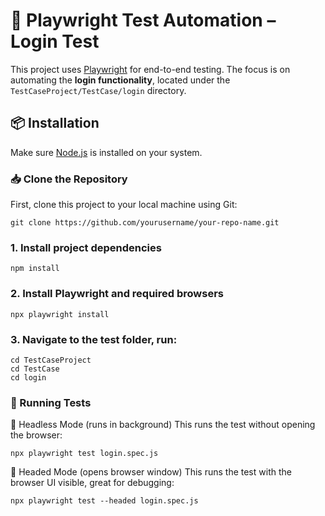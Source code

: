 # 🧪 Playwright Test Automation – Login Test

This project uses [Playwright](https://playwright.dev/) for end-to-end testing. The focus is on automating the **login functionality**, located under the `TestCaseProject/TestCase/login` directory.

## 📦 Installation

Make sure [Node.js](https://nodejs.org/) is installed on your system.

### 📥 Clone the Repository
First, clone this project to your local machine using Git:
```
git clone https://github.com/yourusername/your-repo-name.git
```

### 1. Install project dependencies
```
npm install
```

### 2. Install Playwright and required browsers
```
npx playwright install
```

### 3. Navigate to the test folder, run:
```
cd TestCaseProject
cd TestCase
cd login
```

### 🚀 Running Tests
🔹 Headless Mode (runs in background)
This runs the test without opening the browser:
```
npx playwright test login.spec.js
```

🔹 Headed Mode (opens browser window)
This runs the test with the browser UI visible, great for debugging:
```
npx playwright test --headed login.spec.js
```

